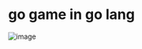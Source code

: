 # go game in go lang

![image](https://github.com/user-attachments/assets/d960ce6c-fafe-4e66-bf13-08d0fabecec3)
